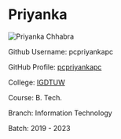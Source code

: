 # Priyanka
![Priyanka Chhabra](https://avatars3.githubusercontent.com/u/40785645?s=400&u=2c9bd1c6f685f4a3efdc2064345de706670ad87c&v=4)

Github Username: pcpriyankapc

GitHub Profile: [pcpriyankapc](https://github.com/pcpriyankapc)

College: [IGDTUW](https://www.igdtuw.ac.in/)

Course: B. Tech.

Branch: Information Technology

Batch: 2019 - 2023